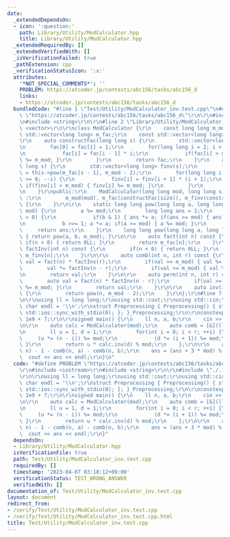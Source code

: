 ```yaml
---
data:
  _extendedDependsOn:
  - icon: ':question:'
    path: Library/Utility/ModCalculator.hpp
    title: Library/Utility/ModCalculator.hpp
  _extendedRequiredBy: []
  _extendedVerifiedWith: []
  _isVerificationFailed: true
  _pathExtension: cpp
  _verificationStatusIcon: ':x:'
  attributes:
    '*NOT_SPECIAL_COMMENTS*': ''
    PROBLEM: https://atcoder.jp/contests/abc156/tasks/abc156_d
    links:
    - https://atcoder.jp/contests/abc156/tasks/abc156_d
  bundledCode: "#line 1 \"Test/Utility/ModCalculator_inv.test.cpp\"\n#define PROBLEM\
    \ \"https://atcoder.jp/contests/abc156/tasks/abc156_d\"\r\n\r\n#include <iostream>\r\
    \n#include <string>\r\n\r\n#line 2 \"Library/Utility/ModCalculator.hpp\"\n#include\
    \ <vector>\r\n\r\nclass ModCalculator {\r\n    const long long m_mod;\r\n    const\
    \ std::vector<long long> m_fac;\r\n    const std::vector<long long> m_finv;\r\n\
    \r\n    auto constructFac(long long s) {\r\n        std::vector<long long> fac(s);\r\
    \n        fac[0] = fac[1] = 1;\r\n        for(long long i = 2; i < s; ++i) {\r\
    \n            fac[i] = fac[i - 1] * i;\r\n            if(fac[i] > m_mod) { fac[i]\
    \ %= m_mod; }\r\n        }\r\n        return fac;\r\n    }\r\n    auto constructInv(long\
    \ long s) {\r\n        std::vector<long long> finv(s);\r\n        finv[s - 1]\
    \ = this->pow(m_fac[s - 1], m_mod - 2);\r\n        for(long long i = s - 2; i\
    \ >= 0; --i) {\r\n            finv[i] = finv[i + 1] * (i + 1);\r\n           \
    \ if(finv[i] > m_mod) { finv[i] %= m_mod; }\r\n        }\r\n        return finv;\r\
    \n    }\r\npublic:\r\n    ModCalculator(long long mod, long long size = 3 * 1e6)\
    \ :\r\n        m_mod(mod), m_fac(constructFac(size)), m_finv(constructInv(size))\
    \ {\r\n    }\r\n\r\n    static long long pow(long long a, long long b, long long\
    \ mod) {\r\n        a %= mod;\r\n        long long ans = 1;\r\n        while(b\
    \ > 0) {\r\n            if(b & 1) { ans *= a; if(ans >= mod) { ans %= mod; } }\r\
    \n            b >>= 1; a *= a; if(a >= mod) { a %= mod; }\r\n        }\r\n   \
    \     return ans;\r\n    }\r\n    long long pow(long long a, long long b) const\
    \ { return pow(a, b, m_mod); }\r\n\r\n    auto fact(int n) const {\r\n       \
    \ if(n < 0) { return 0LL; }\r\n        return m_fac[n];\r\n    }\r\n\r\n    auto\
    \ factInv(int n) const {\r\n        if(n < 0) { return 0LL; }\r\n        return\
    \ m_finv[n];\r\n    }\r\n\r\n    auto comb(int n, int r) const {\r\n        auto\
    \ val = fact(n) * factInv(r);\r\n        if(val >= m_mod) { val %= m_mod; }\r\n\
    \        val *= factInv(n - r);\r\n        if(val >= m_mod) { val %= m_mod; }\r\
    \n        return val;\r\n    }\r\n\r\n    auto perm(int n, int r) const {\r\n\
    \        auto val = fact(n) * factInv(n - r);\r\n        if(val >= m_mod) { val\
    \ %= m_mod; }\r\n        return val;\r\n    }\r\n\r\n    auto inv(int n) const\
    \ {\r\n        return pow(n, m_mod - 2);\r\n    }\r\n};\r\n#line 7 \"Test/Utility/ModCalculator_inv.test.cpp\"\
    \n\r\nusing ll = long long;\r\nusing std::cout;\r\nusing std::cin;\r\nconstexpr\
    \ char endl = '\\n';\r\nstruct Preprocessing { Preprocessing() { std::cin.tie(0);\
    \ std::ios::sync_with_stdio(0); }; }_Preprocessing;\r\n\r\nconstexpr ll mod =\
    \ 1e9 + 7;\r\n\r\nsigned main() {\r\n    ll n, a, b;\r\n    cin >> n >> a >> b;\r\
    \n\r\n    auto calc = ModCalculator(mod);\r\n    auto comb = [&](ll n, ll r) {\r\
    \n        ll u = 1, d = 1;\r\n        for(int i = 0; i < r; ++i) {\r\n       \
    \     (u *= (n - i)) %= mod;\r\n            (d *= (i + 1)) %= mod;\r\n       \
    \ }\r\n        return u * calc.inv(d) % mod;\r\n    };\r\n\r\n    auto ans = calc.pow(2,\
    \ n) - 1 - comb(n, a) - comb(n, b);\r\n    ans = (ans + 3 * mod) % mod;\r\n  \
    \  cout << ans << endl;\r\n}\n"
  code: "#define PROBLEM \"https://atcoder.jp/contests/abc156/tasks/abc156_d\"\r\n\
    \r\n#include <iostream>\r\n#include <string>\r\n\r\n#include \"./../../Library/Utility/ModCalculator.hpp\"\
    \r\n\r\nusing ll = long long;\r\nusing std::cout;\r\nusing std::cin;\r\nconstexpr\
    \ char endl = '\\n';\r\nstruct Preprocessing { Preprocessing() { std::cin.tie(0);\
    \ std::ios::sync_with_stdio(0); }; }_Preprocessing;\r\n\r\nconstexpr ll mod =\
    \ 1e9 + 7;\r\n\r\nsigned main() {\r\n    ll n, a, b;\r\n    cin >> n >> a >> b;\r\
    \n\r\n    auto calc = ModCalculator(mod);\r\n    auto comb = [&](ll n, ll r) {\r\
    \n        ll u = 1, d = 1;\r\n        for(int i = 0; i < r; ++i) {\r\n       \
    \     (u *= (n - i)) %= mod;\r\n            (d *= (i + 1)) %= mod;\r\n       \
    \ }\r\n        return u * calc.inv(d) % mod;\r\n    };\r\n\r\n    auto ans = calc.pow(2,\
    \ n) - 1 - comb(n, a) - comb(n, b);\r\n    ans = (ans + 3 * mod) % mod;\r\n  \
    \  cout << ans << endl;\r\n}"
  dependsOn:
  - Library/Utility/ModCalculator.hpp
  isVerificationFile: true
  path: Test/Utility/ModCalculator_inv.test.cpp
  requiredBy: []
  timestamp: '2023-04-07 03:18:12+09:00'
  verificationStatus: TEST_WRONG_ANSWER
  verifiedWith: []
documentation_of: Test/Utility/ModCalculator_inv.test.cpp
layout: document
redirect_from:
- /verify/Test/Utility/ModCalculator_inv.test.cpp
- /verify/Test/Utility/ModCalculator_inv.test.cpp.html
title: Test/Utility/ModCalculator_inv.test.cpp
---
```

